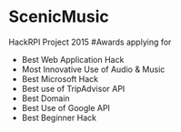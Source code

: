 # ScenicMusic
HackRPI Project
2015
#Awards applying for
* Best Web Application Hack
* Most Innovative Use of Audio & Music
* Best Microsoft Hack
* Best use of TripAdvisor API
* Best Domain
* Best Use of Google API
* Best Beginner Hack
